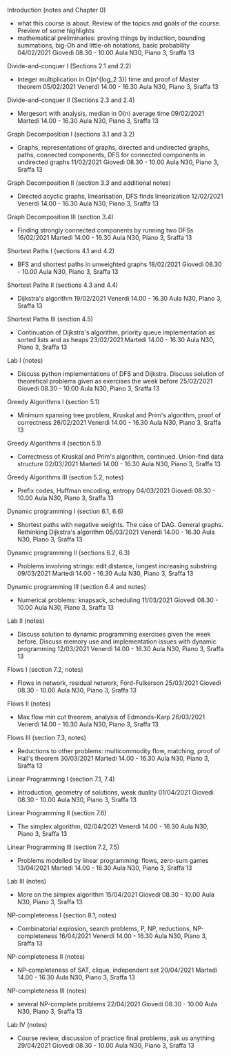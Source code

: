 Introduction (notes and Chapter 0)
 - what this course is about. Review of the topics and goals of the course. Preview of some highlights
 - mathematical preliminaries: proving things by induction, bounding summations, big-Oh and little-oh notations, basic probability
04/02/2021 Giovedì	08.30 - 10.00	Aula N30, Piano 3, Sraffa 13	

Divide-and-conquer I (Sections 2.1 and 2.2)
- Integer multiplication in O(n^{log_2 3}) time and proof of Master theorem
05/02/2021 Venerdì	14.00 - 16.30	Aula N30, Piano 3, Sraffa 13	

Divide-and-conquer II (Sections 2.3 and 2.4)
- Mergesort with analysis,  median in O(n) average time
09/02/2021 Martedì	14.00 - 16.30	Aula N30, Piano 3, Sraffa 13	

Graph Decomposition I (sections 3.1 and 3.2)
- Graphs, representations of graphs, directed and undirected graphs, paths, connected components, DFS for connected components in undirected graphs 
11/02/2021 Giovedì	08.30 - 10.00	Aula N30, Piano 3, Sraffa 13	

Graph Decomposition II (section 3.3 and additional notes)
- Directed acyclic graphs, linearisation, DFS finds linearization
12/02/2021 Venerdì	14.00 - 16.30	Aula N30, Piano 3, Sraffa 13	

Graph Decomposition III (section 3.4)
- Finding strongly connected components by running two DFSs
16/02/2021 Martedì	14.00 - 16.30	Aula N30, Piano 3, Sraffa 13	

Shortest Paths I (sections 4.1 and 4.2)
- BFS and shortest paths in unweighted graphs
18/02/2021 Giovedì	08.30 - 10.00	Aula N30, Piano 3, Sraffa 13	

Shortest Paths II (sections 4.3 and 4.4)
- Dijkstra's algorithm
19/02/2021 Venerdì	14.00 - 16.30	Aula N30, Piano 3, Sraffa 13	

Shortest Paths III (section 4.5)
- Continuation of Dijkstra's algorithm, priority queue implementation as sorted lists and as heaps
23/02/2021 Martedì	14.00 - 16.30	Aula N30, Piano 3, Sraffa 13	

Lab I (notes)
- Discuss python implementations of DFS and Dijkstra. Discuss solution of theoretical problems given as exercises the week before
25/02/2021 Giovedì	08.30 - 10.00	Aula N30, Piano 3, Sraffa 13	


Greedy Algorithms I (section 5.1)
- Minimum spanning tree problem, Kruskal and Prim's algorithm, proof of correctness
26/02/2021 Venerdì	14.00 - 16.30	Aula N30, Piano 3, Sraffa 13	

Greedy Algorithms II (section 5.1)
- Correctness of Kruskal and Prim's algorithm, continued. Union-find data structure
02/03/2021 Martedì	14.00 - 16.30	Aula N30, Piano 3, Sraffa 13	


Greedy Algorithms III (section 5.2, notes)
- Prefix codes, Huffman encoding, entropy
04/03/2021 Giovedì	08.30 - 10.00	Aula N30, Piano 3, Sraffa 13	

Dynamic programming I (section 6.1, 6.6)
- Shortest paths with negative weights. The case of DAG. General graphs. Rethinking Dijkstra's algorithm
05/03/2021 Venerdì	14.00 - 16.30	Aula N30, Piano 3, Sraffa 13	

Dynamic programming II (sections 6.2, 6.3)
- Problems involving strings: edit distance, longest increasing substring
09/03/2021 Martedì	14.00 - 16.30	Aula N30, Piano 3, Sraffa 13	

Dynamic programming III (section 6.4 and notes)
- Numerical problems: knapsack, scheduling
11/03/2021 Giovedì	08.30 - 10.00	Aula N30, Piano 3, Sraffa 13	


Lab II (notes)
- Discuss solution to dynamic programming exercises given the week before. Discuss memory use and implementation issues with dynamic programming
12/03/2021 Venerdì	14.00 - 16.30	Aula N30, Piano 3, Sraffa 13	

Flows I (section 7.2, notes)
- Flows in network, residual network, Ford-Fulkerson
25/03/2021 Giovedì	08.30 - 10.00	Aula N30, Piano 3, Sraffa 13	

Flows II (notes)
- Max flow min cut theorem, analysis of Edmonds-Karp
26/03/2021 Venerdì	14.00 - 16.30	Aula N30, Piano 3, Sraffa 13	

Flows III (section 7.3, notes)
- Reductions to other problems: multicommodity flow, matching, proof of Hall's theorem
30/03/2021 Martedì	14.00 - 16.30	Aula N30, Piano 3, Sraffa 13	

Linear Programming I (section 7.1, 7.4)
- Introduction, geometry of solutions, weak duality
01/04/2021 Giovedì	08.30 - 10.00	Aula N30, Piano 3, Sraffa 13	

Linear Programming II (section 7.6)
- The simplex algorithm, 
02/04/2021 Venerdì	14.00 - 16.30	Aula N30, Piano 3, Sraffa 13	

Linear Programming III (section 7.2, 7.5)
- Problems modelled by linear programming: flows, zero-sum games
13/04/2021 Martedì	14.00 - 16.30	Aula N30, Piano 3, Sraffa 13	

Lab III (notes)
- More on the simplex algorithm
15/04/2021 Giovedì	08.30 - 10.00	Aula N30, Piano 3, Sraffa 13	

NP-completeness I (section 8.1, notes)
- Combinatorial explosion, search problems, P, NP, reductions, NP-completeness
16/04/2021 Venerdì	14.00 - 16.30	Aula N30, Piano 3, Sraffa 13	

NP-completeness II (notes)
- NP-completeness of SAT, clique, independent set
20/04/2021 Martedì	14.00 - 16.30	Aula N30, Piano 3, Sraffa 13	

NP-completeness III (notes)
- several NP-complete problems
22/04/2021 Giovedì	08.30 - 10.00	Aula N30, Piano 3, Sraffa 13	

Lab IV (notes)
- Course review, discussion of practice final problems, ask us anything
29/04/2021 Giovedì	08.30 - 10.00	Aula N30, Piano 3, Sraffa 13	
 

